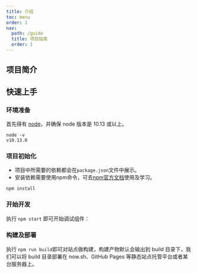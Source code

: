 ```yaml
---
title: 介绍
toc: menu
order: 1
nav:
  path: /guide
  title: 项目指南
  order: 1
---
```


## 项目简介

## 快速上手

### 环境准备
首先得有 [node](https://nodejs.org/zh-cn/)，并确保 node 版本是 10.13 或以上。
```shell
node -v
v10.13.0
```
### 项目初始化
+ 项目中所需要的依赖都会在`package.json`文件中展示。
+ 安装依赖需要使用npm命令，可去[npm官方文档](https://www.npmjs.cn/getting-started/installing-node/)使用及学习。
```shell
npm install
```
### 开始开发
执行 `npm start` 即可开始调试组件：
### 构建及部署
执行 `npm run build`即可对站点做构建，构建产物默认会输出到 build 目录下，我们可以将 build 目录部署在 now.sh、GitHub Pages 等静态站点托管平台或者某台服务器上。
